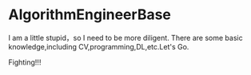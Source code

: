 # AlgorithmEngineerBase
I am a little stupid，so I need to be more diligent.  There are some basic knowledge,including CV,programming,DL,etc.Let's Go. 


Fighting!!!
